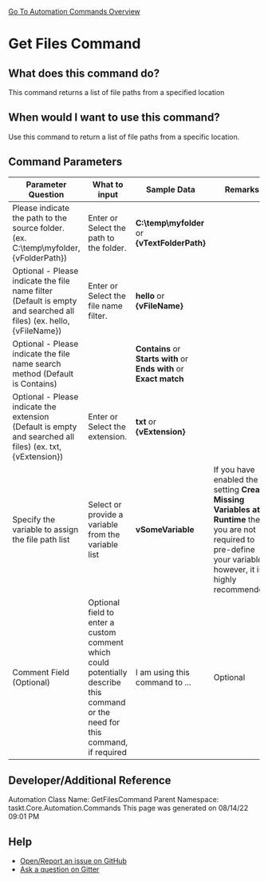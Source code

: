 <!--TITLE: Get Files Command -->
<!-- SUBTITLE: a command in the File Operation Commands group. -->
[Go To Automation Commands Overview](/automation-commands.md)


# Get Files Command


## What does this command do?
This command returns a list of file paths from a specified location


## When would I want to use this command?
Use this command to return a list of file paths from a specific location.


## Command Parameters
| Parameter Question   	| What to input  	|  Sample Data 	| Remarks  	|
| ---                    | ---               | ---           | ---       |
|Please indicate the path to the source folder. (ex. C:\temp\myfolder, {vFolderPath})|Enter or Select the path to the folder.|**C:\temp\myfolder** or **{vTextFolderPath}**||
|Optional - Please indicate the file name filter (Default is empty and searched all files) (ex. hello, {vFileName})|Enter or Select the file name filter.|**hello** or **{vFileName}**||
|Optional - Please indicate the file name search method (Default is Contains)||**Contains** or **Starts with** or **Ends with** or **Exact match**||
|Optional - Please indicate the extension (Default is empty and searched all files) (ex. txt, {vExtension})|Enter or Select the extension.|**txt** or **{vExtension}**||
|Specify the variable to assign the file path list|Select or provide a variable from the variable list|**vSomeVariable**|If you have enabled the setting **Create Missing Variables at Runtime** then you are not required to pre-define your variables, however, it is highly recommended.|
|Comment Field (Optional)|Optional field to enter a custom comment which could potentially describe this command or the need for this command, if required|I am using this command to ...|Optional|














## Developer/Additional Reference
Automation Class Name: GetFilesCommand
Parent Namespace: taskt.Core.Automation.Commands
This page was generated on 08/14/22 09:01 PM


## Help
- [Open/Report an issue on GitHub](https://github.com/rcktrncn/taskt/issues/new)
- [Ask a question on Gitter](https://gitter.im/taskt-rpa/Lobby)
